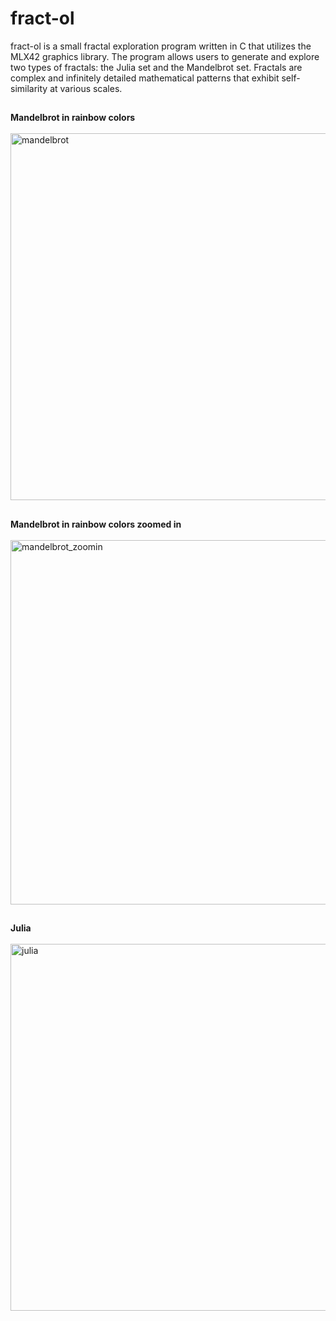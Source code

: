 # fract-ol

fract-ol is a small fractal exploration program written in C that utilizes the MLX42 graphics library. The program allows users to generate and explore two types of fractals: the Julia set and the Mandelbrot set. Fractals are complex and infinitely detailed mathematical patterns that exhibit self-similarity at various scales.
##
**Mandelbrot in rainbow colors** <br /> <br />
<img width="587" alt="mandelbrot" src="https://github.com/lucienvb/fract-ol/assets/88743296/04d3ad65-e80d-4c2a-a443-4acdb3354223">
##
**Mandelbrot in rainbow colors zoomed in** <br /> <br />
<img width="583" alt="mandelbrot_zoomin" src="https://github.com/lucienvb/fract-ol/assets/88743296/ea3a03c4-e0fe-4858-bc92-d774acadb69f">
##
**Julia** <br /> <br />
<img width="587" alt="julia" src="https://github.com/lucienvb/fract-ol/assets/88743296/db9c40f3-ce65-41a6-9183-67fc0a87e25a">
